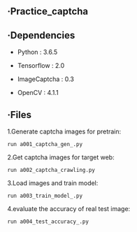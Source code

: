 ‧Practice_captcha
------------------

‧Dependencies
------------------
<ul>
<li><p>Python : 3.6.5</p></li>
<li><p>Tensorflow : 2.0</p></li>
<li><p>ImageCaptcha : 0.3</p></li>
<li><p>OpenCV : 4.1.1</p></li>
</ul>

‧Files
------------------
<p>1.Generate captcha images for pretrain:</p>

<pre><code>run a001_captcha_gen_.py
</code></pre>
<p>2.Get captcha images for target web:</p>

<pre><code>run a002_captcha_crawling.py
</code></pre>
<p>3.Load images and train model:</p>

<pre><code>run a003_train_model_.py
</code></pre>
<p>4.evaluate the accuracy of real test image:</p>

<pre><code>run a004_test_accuracy_.py
</code></pre>
